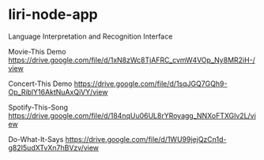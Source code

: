 # liri-node-app
Language Interpretation and Recognition Interface


Movie-This Demo
https://drive.google.com/file/d/1xN8zWc8TjAFRC_cvmW4VOp_Ny8MR2iH-/view

Concert-This Demo
https://drive.google.com/file/d/1sqJGQ7GQh9-Op_RiblY16AktNuAxQiVY/view

Spotify-This-Song
https://drive.google.com/file/d/184nqUu06UL8rYRoyagg_NNXoFTXGlv2L/view

Do-What-It-Says
https://drive.google.com/file/d/1WU99jejQzCn1d-g82I5udXTvXn7hBVzv/view
